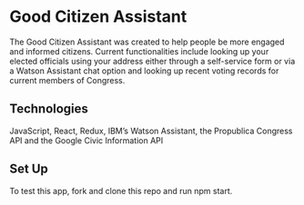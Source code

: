 # Good Citizen Assistant 

The Good Citizen Assistant was created to help people be more engaged and informed citizens. Current functionalities include looking up your elected officials using your address either through a self-service form or via a Watson Assistant chat option and looking up recent voting records for current members of Congress. 

## Technologies

JavaScript, React, Redux, IBM’s Watson Assistant, the Propublica Congress API and the Google Civic Information API

## Set Up 
To test this app, fork and clone this repo and run npm start. 


